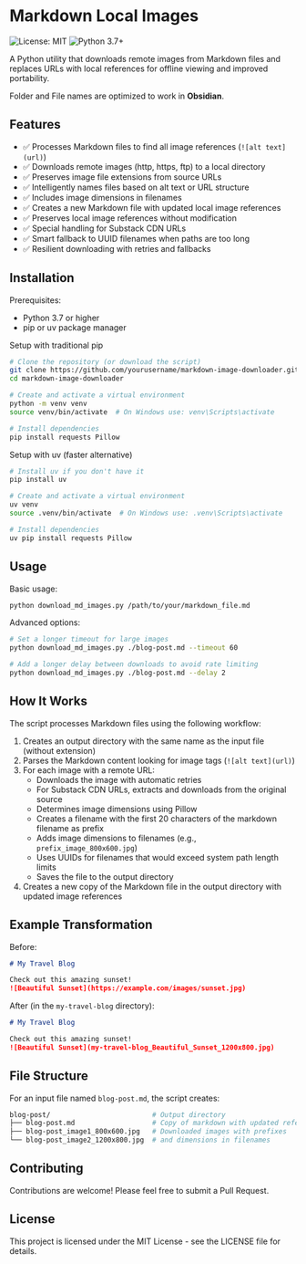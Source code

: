 # Markdown Local Images

<img alt="License: MIT" src="https://img.shields.io/badge/License-MIT-yellow.svg">&nbsp;<img alt="Python 3.7+" src="https://img.shields.io/badge/python-3.7+-blue.svg">

A Python utility that downloads remote images from Markdown files and replaces
URLs with local references for offline viewing and improved portability.

Folder and File names are optimized to work in **Obsidian**.

## Features

* ✅ Processes Markdown files to find all image references (`![alt text](url)`)
* ✅ Downloads remote images (http, https, ftp) to a local directory
* ✅ Preserves image file extensions from source URLs
* ✅ Intelligently names files based on alt text or URL structure
* ✅ Includes image dimensions in filenames
* ✅ Creates a new Markdown file with updated local image references
* ✅ Preserves local image references without modification
* ✅ Special handling for Substack CDN URLs
* ✅ Smart fallback to UUID filenames when paths are too long
* ✅ Resilient downloading with retries and fallbacks

## Installation

Prerequisites:

* Python 3.7 or higher
* pip or uv package manager
  
Setup with traditional pip

```bash
# Clone the repository (or download the script)
git clone https://github.com/yourusername/markdown-image-downloader.git
cd markdown-image-downloader

# Create and activate a virtual environment
python -m venv venv
source venv/bin/activate  # On Windows use: venv\Scripts\activate

# Install dependencies
pip install requests Pillow
```

Setup with uv (faster alternative)

```bash
# Install uv if you don't have it
pip install uv

# Create and activate a virtual environment
uv venv
source .venv/bin/activate  # On Windows use: .venv\Scripts\activate

# Install dependencies
uv pip install requests Pillow
```

## Usage

Basic usage:

```bash
python download_md_images.py /path/to/your/markdown_file.md
```

Advanced options:

```bash
# Set a longer timeout for large images
python download_md_images.py ./blog-post.md --timeout 60

# Add a longer delay between downloads to avoid rate limiting
python download_md_images.py ./blog-post.md --delay 2
```

## How It Works

The script processes Markdown files using the following workflow:

1. Creates an output directory with the same name as the input file (without extension)
2. Parses the Markdown content looking for image tags (`![alt text](url)`)
3. For each image with a remote URL:
   * Downloads the image with automatic retries
   * For Substack CDN URLs, extracts and downloads from the original source
   * Determines image dimensions using Pillow
   * Creates a filename with the first 20 characters of the markdown filename as prefix
   * Adds image dimensions to filenames (e.g., `prefix_image_800x600.jpg`)
   * Uses UUIDs for filenames that would exceed system path length limits
   * Saves the file to the output directory
4. Creates a new copy of the Markdown file in the output directory with updated image references

## Example Transformation

Before:

```markdown
# My Travel Blog

Check out this amazing sunset!
![Beautiful Sunset](https://example.com/images/sunset.jpg)
```

After (in the `my-travel-blog` directory):

```markdown
# My Travel Blog

Check out this amazing sunset!
![Beautiful Sunset](my-travel-blog_Beautiful_Sunset_1200x800.jpg)
```

## File Structure

For an input file named `blog-post.md`, the script creates:

```bash
blog-post/                         # Output directory
├── blog-post.md                   # Copy of markdown with updated references
├── blog-post_image1_800x600.jpg   # Downloaded images with prefixes
└── blog-post_image2_1200x800.jpg  # and dimensions in filenames
```

## Contributing

Contributions are welcome! Please feel free to submit a Pull Request.

## License

This project is licensed under the MIT License - see the LICENSE file for details.
